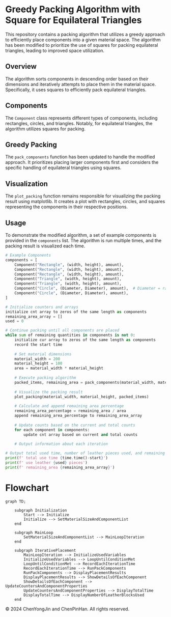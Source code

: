 # Greedy Packing Algorithm with Square for Equilateral Triangles

This repository contains a packing algorithm that utilizes a greedy approach to efficiently place components into a given material space. The algorithm has been modified to prioritize the use of squares for packing equilateral triangles, leading to improved space utilization.

## Overview

The algorithm sorts components in descending order based on their dimensions and iteratively attempts to place them in the material space. Specifically, it uses squares to efficiently pack equilateral triangles.

## Components

The `Component` class represents different types of components, including rectangles, circles, and triangles. Notably, for equilateral triangles, the algorithm utilizes squares for packing.

## Greedy Packing

The `pack_components` function has been updated to handle the modified approach. It prioritizes placing larger components first and considers the specific handling of equilateral triangles using squares.

## Visualization

The `plot_packing` function remains responsible for visualizing the packing result using matplotlib. It creates a plot with rectangles, circles, and squares representing the components in their respective positions.

## Usage

To demonstrate the modified algorithm, a set of example components is provided in the `components` list. The algorithm is run multiple times, and the packing result is visualized each time.

```python
# Example Components
components = [
    Component("Rectangle", (width, height), amount),
    Component("Rectangle", (width, height), amount),
    Component("Rectangle", (width, height), amount),
    Component("Triangle", (width, height), amount),
    Component("Triangle", (width, height), amount),
    Component("Circle", (Diameter, Diameter), amount),  # Diameter = radius * 2
    Component("Circle", (Diameter, Diameter), amount),
]

# Initialize counters and arrays
initialize cnt array to zeros of the same length as components
remaining_area_array = []
used = 0

# Continue packing until all components are placed
while sum of remaining quantities in components is not 0:
    initialize cur array to zeros of the same length as components
    record the start time
    
    # Set material dimensions
    material_width = 200
    material_height = 100
    area = material_width * material_height
    
    # Execute packing algorithm
    packed_items, remaining_area = pack_components(material_width, material_height, components)
    
    # Visualize the packing result
    plot_packing(material_width, material_height, packed_items)
    
    # Calculate and append remaining area percentage
    remaining_area_percentage = remaining_area / area
    append remaining_area_percentage to remaining_area_array
    
    # Update counts based on the current and total counts
    for each component in components:
        update cnt array based on current and total counts
    
    # Output information about each iteration

# Output total used time, number of leather pieces used, and remaining area array
print(f' total use time {time.time()-start}')
print(f' use leather {used} pieces')
print(f' remaining_area {remaining_area_array}')

```


# Flowchart
```mermaid
graph TD;

    subgraph Initialization
        Start --> Initialize
        Initialize --> SetMaterialSizeAndComponentList
    end
    
    subgraph MainLoop
        SetMaterialSizeAndComponentList --> MainLoopIteration
    end
    
    subgraph IterativePlacement
        MainLoopIteration --> InitializeUsedVariables
        InitializeUsedVariables --> LoopUntilConditionMet
        LoopUntilConditionMet --> RecordEachIterationTime
        RecordEachIterationTime --> RunPackComponents
        RunPackComponents --> DisplayPlacementResults
        DisplayPlacementResults --> ShowDetailsOfEachComponent
        ShowDetailsOfEachComponent --> UpdateCountersAndComponentProperties
        UpdateCountersAndComponentProperties --> DisplayTotalTime
        DisplayTotalTime --> DisplayNumberOfLeatherBlocksUsed
    end
```

<footer>
    <p>&copy; 2024 ChenYongJin and ChenPinHan. All rights reserved.</p>
</footer>